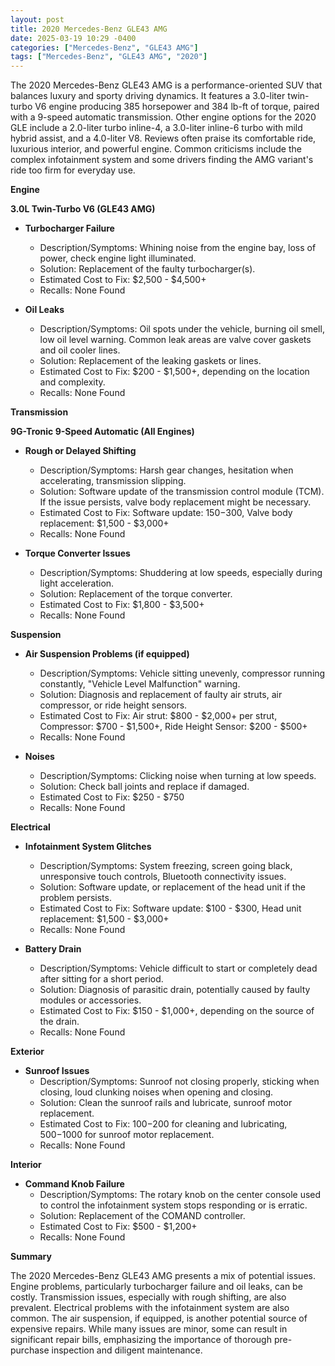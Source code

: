 ```yaml
---
layout: post
title: 2020 Mercedes-Benz GLE43 AMG
date: 2025-03-19 10:29 -0400
categories: ["Mercedes-Benz", "GLE43 AMG"]
tags: ["Mercedes-Benz", "GLE43 AMG", "2020"]
---
```

The 2020 Mercedes-Benz GLE43 AMG is a performance-oriented SUV that balances luxury and sporty driving dynamics. It features a 3.0-liter twin-turbo V6 engine producing 385 horsepower and 384 lb-ft of torque, paired with a 9-speed automatic transmission. Other engine options for the 2020 GLE include a 2.0-liter turbo inline-4, a 3.0-liter inline-6 turbo with mild hybrid assist, and a 4.0-liter V8. Reviews often praise its comfortable ride, luxurious interior, and powerful engine. Common criticisms include the complex infotainment system and some drivers finding the AMG variant's ride too firm for everyday use.

**Engine**

**3.0L Twin-Turbo V6 (GLE43 AMG)**

*   **Turbocharger Failure**
    *   Description/Symptoms: Whining noise from the engine bay, loss of power, check engine light illuminated.
    *   Solution: Replacement of the faulty turbocharger(s).
    *   Estimated Cost to Fix: $2,500 - $4,500+
    *   Recalls: None Found

*   **Oil Leaks**
    *   Description/Symptoms: Oil spots under the vehicle, burning oil smell, low oil level warning. Common leak areas are valve cover gaskets and oil cooler lines.
    *   Solution: Replacement of the leaking gaskets or lines.
    *   Estimated Cost to Fix: $200 - $1,500+, depending on the location and complexity.
    *   Recalls: None Found

**Transmission**

**9G-Tronic 9-Speed Automatic (All Engines)**

*   **Rough or Delayed Shifting**
    *   Description/Symptoms: Harsh gear changes, hesitation when accelerating, transmission slipping.
    *   Solution: Software update of the transmission control module (TCM). If the issue persists, valve body replacement might be necessary.
    *   Estimated Cost to Fix: Software update: $150-$300, Valve body replacement: $1,500 - $3,000+
    *   Recalls: None Found

*   **Torque Converter Issues**
    *   Description/Symptoms: Shuddering at low speeds, especially during light acceleration.
    *   Solution: Replacement of the torque converter.
    *   Estimated Cost to Fix: $1,800 - $3,500+
    *   Recalls: None Found

**Suspension**

*   **Air Suspension Problems (if equipped)**
    *   Description/Symptoms: Vehicle sitting unevenly, compressor running constantly, "Vehicle Level Malfunction" warning.
    *   Solution: Diagnosis and replacement of faulty air struts, air compressor, or ride height sensors.
    *   Estimated Cost to Fix: Air strut: $800 - $2,000+ per strut, Compressor: $700 - $1,500+, Ride Height Sensor: $200 - $500+
    *   Recalls: None Found

*   **Noises**
    *   Description/Symptoms: Clicking noise when turning at low speeds.
    *   Solution: Check ball joints and replace if damaged.
    *   Estimated Cost to Fix: $250 - $750
    *   Recalls: None Found

**Electrical**

*   **Infotainment System Glitches**
    *   Description/Symptoms: System freezing, screen going black, unresponsive touch controls, Bluetooth connectivity issues.
    *   Solution: Software update, or replacement of the head unit if the problem persists.
    *   Estimated Cost to Fix: Software update: $100 - $300, Head unit replacement: $1,500 - $3,000+
    *   Recalls: None Found

*   **Battery Drain**
    *   Description/Symptoms: Vehicle difficult to start or completely dead after sitting for a short period.
    *   Solution: Diagnosis of parasitic drain, potentially caused by faulty modules or accessories.
    *   Estimated Cost to Fix: $150 - $1,000+, depending on the source of the drain.
    *   Recalls: None Found

**Exterior**

*   **Sunroof Issues**
    * Description/Symptoms: Sunroof not closing properly, sticking when closing, loud clunking noises when opening and closing.
    * Solution: Clean the sunroof rails and lubricate, sunroof motor replacement.
    * Estimated Cost to Fix: $100-$200 for cleaning and lubricating, $500-$1000 for sunroof motor replacement.
    * Recalls: None Found

**Interior**

*   **Command Knob Failure**
    *   Description/Symptoms: The rotary knob on the center console used to control the infotainment system stops responding or is erratic.
    *   Solution: Replacement of the COMAND controller.
    *   Estimated Cost to Fix: $500 - $1,200+
    *   Recalls: None Found

**Summary**

The 2020 Mercedes-Benz GLE43 AMG presents a mix of potential issues. Engine problems, particularly turbocharger failure and oil leaks, can be costly. Transmission issues, especially with rough shifting, are also prevalent. Electrical problems with the infotainment system are also common. The air suspension, if equipped, is another potential source of expensive repairs. While many issues are minor, some can result in significant repair bills, emphasizing the importance of thorough pre-purchase inspection and diligent maintenance.

